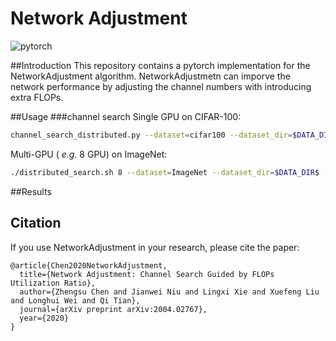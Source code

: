 # Network Adjustment

![pytorch](https://img.shields.io/badge/pytorch-v1.0.0-green.svg?style=plastic)

##Introduction
This repository contains a pytorch implementation for the NetworkAdjustment algorithm. NetworkAdjustmetn can 
imporve the network performance by adjusting the channel numbers with introducing extra FLOPs.

##Usage
###channel search
Single GPU on CIFAR-100:
```bash
channel_search_distributed.py --dataset=cifar100 --dataset_dir=$DATA_DIR$ --gpu=0 --batch_size=128 --learning_rate=0.15 --arch=resnet_cifar --depth=20 --drop_rate=0.05 --base_drop_rate=0.05
```
Multi-GPU ( *e.g.* 8 GPU) on ImageNet:
```bash
./distributed_search.sh 8 --dataset=ImageNet --dataset_dir=$DATA_DIR$ --batch_size=64 --learning_rate=0.2 --arch=resnet_imagenet --classes=1000 --drop_rate=0.05 --base_drop_rate=0.05 --depth=18 --weight_decay=1e-5
```
##Results


## Citation
If you use NetworkAdjustment in your research, please cite the paper:
```
@article{Chen2020NetworkAdjustment,
  title={Network Adjustment: Channel Search Guided by FLOPs Utilization Ratio},
  author={Zhengsu Chen and Jianwei Niu and Lingxi Xie and Xuefeng Liu and Longhui Wei and Qi Tian},
  journal={arXiv preprint arXiv:2004.02767},
  year={2020}
}
```